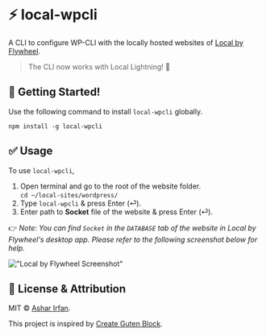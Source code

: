 # ⚡ local-wpcli

A CLI to configure WP-CLI with the locally hosted websites of [Local by Flywheel](https://local.getflywheel.com/).

> The CLI now works with Local Lightning! 🎉

## 🚀 Getting Started!

Use the following command to install `local-wpcli` globally.

```node
npm install -g local-wpcli
```

## ✅ Usage

To use `local-wpcli`,

1. Open terminal and go to the root of the website folder.<br>`cd ~/local-sites/wordpress/`
2. Type `local-wpcli` & press Enter (⏎).
3. Enter path to **Socket** file of the website & press Enter (⏎).

👉 *Note: You can find `Socket` in the `DATABASE` tab of the website in Local by Flywheel's desktop app. Please refer to the following screenshot below for help.*

!["Local by Flywheel Screenshot"](https://i.imgur.com/raRKqTv.jpg "Local by Flywheel Screenshot")

## 🎩 License & Attribution

MIT &copy; [Ashar Irfan](https://asharirfan.com).

This project is inspired by [Create Guten Block](https://github.com/ahmadawais/create-guten-block).
